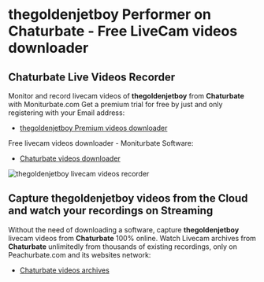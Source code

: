 # thegoldenjetboy Performer on Chaturbate - Free LiveCam videos downloader

## Chaturbate Live Videos Recorder

Monitor and record livecam videos of **thegoldenjetboy** from **Chaturbate** with Moniturbate.com
Get a premium trial for free by just and only registering with your Email address:
* [thegoldenjetboy Premium videos downloader](https://moniturbate.com/request-demo-licence-key.html)

Free livecam videos downloader - Moniturbate Software:
* [Chaturbate videos downloader](https://moniturbate.com/moniturbate-download-software.html)

![thegoldenjetboy livecam videos recorder](https://peachurnet.com/templates/moniturbate-software.png)


## Capture thegoldenjetboy videos from the Cloud and watch your recordings on Streaming

Without the need of downloading a software, capture **thegoldenjetboy** livecam videos from **Chaturbate** 100% online.
Watch Livecam archives from **Chaturbate** unlimitedly from thousands of existing recordings, only on Peachurbate.com and its websites network:
* [Chaturbate videos archives](https://peachurnet.com/)